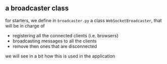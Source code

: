 ## a broadcaster class

for starters, we define in `broadcaster.py` a class `WebSocketBroadcaster`, that will be in charge of

- registering all the connected clients (i.e. browsers)
- broadcasting messages to all the clients
- remove then ones that are disconnected

we will see in a bit how this is used in the application
